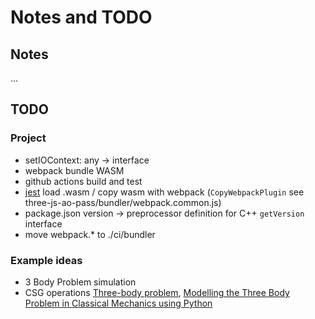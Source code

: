 # Notes and TODO

## Notes

...

## TODO

### Project

- setIOContext: any -> interface
- webpack bundle WASM
- github actions build and test
- [jest](https://jestjs.io/) load .wasm / copy wasm with webpack (`CopyWebpackPlugin` see three-js-ao-pass/bundler/webpack.common.js)
- package.json version -> preprocessor definition for C++ `getVersion` interface
- move webpack.\* to ./ci/bundler

### Example ideas

- 3 Body Problem simulation
- CSG operations [Three-body problem](https://en.wikipedia.org/wiki/Three-body_problem), [Modelling the Three Body Problem in Classical Mechanics using Python](https://towardsdatascience.com/modelling-the-three-body-problem-in-classical-mechanics-using-python-9dc270ad7767)
